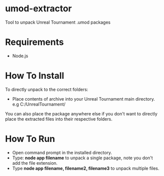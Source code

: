# umod-extractor
 Tool to unpack Unreal Tournament .umod packages

# Requirements
- Node.js

# How To Install
To directly unpack to the correct folders:
- Place contents of archive into your Unreal Tournament main directory. e.g C:/UnrealTournament/

You can also place the package anywhere else if you don't want to directly place the extracted files into their respective folders.

# How To Run
- Open command prompt in the installed directory.
- Type: **node app filename** to unpack a single package, note you don't add the file extension.
- Type **node app filename, filename2, filename3** to unpack multiple files.


